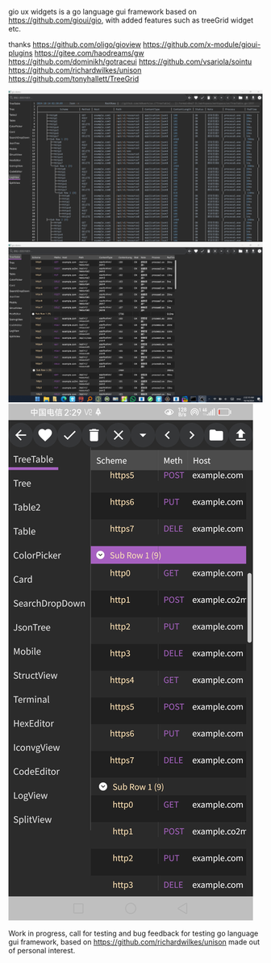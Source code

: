 gio ux widgets is a go language gui framework based on https://github.com/gioui/gio, 
with added features such as treeGrid widget etc.

thanks
https://github.com/oligo/gioview
https://github.com/x-module/gioui-plugins
https://gitee.com/haodreams/gw
https://github.com/dominikh/gotraceui
https://github.com/vsariola/sointu
https://github.com/richardwilkes/unison
https://github.com/tonyhallett/TreeGrid

![demo](demo/tui.png)
![demo](demo/treeGrid.png)
![demo](demo/mobile.jpg)

Work in progress, call for testing and bug feedback for testing go language gui framework, based on https://github.com/richardwilkes/unison
 made out of personal interest.


